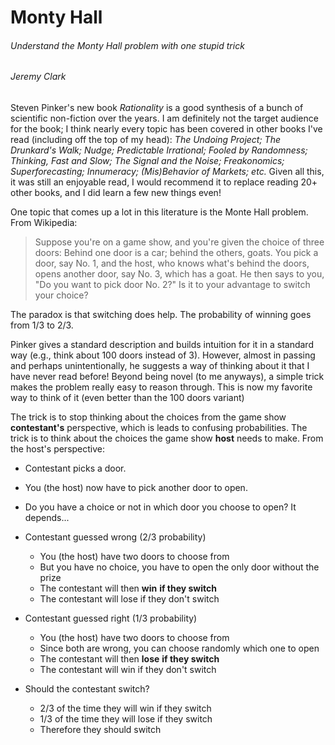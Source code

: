 # Monty Hall

###### Understand the Monty Hall problem with one stupid trick

###### Jeremy Clark

Steven Pinker's new book *Rationality* is a good synthesis of a bunch of scientific non-fiction over the years. I am definitely not the target audience for the book; I think nearly every topic has been covered in other books I've read (including off the top of my head): *The Undoing Project; The Drunkard's Walk; Nudge; Predictable Irrational; Fooled by Randomness; Thinking, Fast and Slow; The Signal and the Noise; Freakonomics; Superforecasting; Innumeracy; (Mis)Behavior of Markets; etc.* Given all this, it was still an enjoyable read, I would recommend it to replace reading 20+ other books, and I did learn a few new things even! 

One topic that comes up a lot in this literature is the Monte Hall problem. From Wikipedia:

> Suppose you're on a game show, and you're given the choice of three doors: Behind one door is a car; behind the others, goats. You pick a door, say No. 1, and the host, who knows what's behind the doors, opens another door, say No. 3, which has a goat. He then says to you, "Do you want to pick door No. 2?" Is it to your advantage to switch your choice?

The paradox is that switching does help. The probability of winning goes from 1/3 to 2/3. 

Pinker gives a standard description and builds intuition for it in a standard way (e.g., think about 100 doors instead of 3). However, almost in passing and perhaps unintentionally, he suggests a way of thinking about it that I have never read before! Beyond being novel (to me anyways), a simple trick makes the problem really easy to reason through. This is now my favorite way to think of it (even better than the 100 doors variant)

The trick is to stop thinking about the choices from the game show **contestant's** perspective, which is leads to confusing probabilities. The trick is to think about the choices the game show **host** needs to make. From the host's perspective:

- Contestant picks a door. 
- You (the host) now have to pick another door to open.
- Do you have a choice or not in which door you choose to open? It depends...

- Contestant guessed wrong (2/3 probability)
  - You (the host) have two doors to choose from
  - But you have no choice, you have to open the only door without the prize
  - The contestant will then **win** **if they switch**
  - The contestant will lose if they don't switch
- Contestant guessed right (1/3 probability)
  - You (the host) have two doors to choose from
  - Since both are wrong, you can choose randomly which one to open
  - The contestant will then **lose** **if they switch**
  - The contestant will win if they don't switch
- Should the contestant switch? 
  - 2/3 of the time they will win if they switch
  - 1/3 of the time they will lose if they switch
  - Therefore they should switch